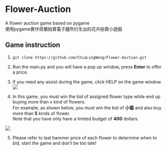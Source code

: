 # Flower-Auction
A flower auction game based on pygame\
使用pygame實作荷蘭拍賣電子鐘所衍生出的花卉拍賣小遊戲

## Game instruction
1. `git clone https://github.com/ChiaLingWeng/Flower-Auction.git`
2. Run the main.py and you will have a pop up window, press **Enter** to offer a price.
3. If you need any assist during the game, click HELP on the game window.
![](https://imgur.com/hcK6FJI.png)

4. In this game, you must win the bid of assigned flower type while end up buying more than x kind of flowers.\
For example, as shown below, you must win the bid of **小菊** and also buy more than **5** kinds of flower.\
Note that you have only have a limited budget of **400** dollars.

![](https://imgur.com/IzQg2qZ.png)

5. Please refer to last hammer price of each flower to determine when to bid, start the game and don't be too late!
